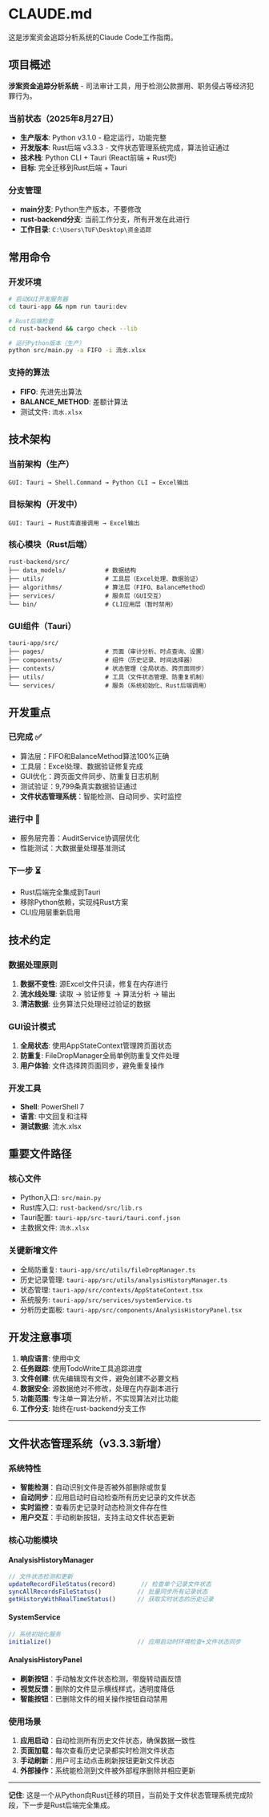 # CLAUDE.md

这是涉案资金追踪分析系统的Claude Code工作指南。

## 项目概述

**涉案资金追踪分析系统** - 司法审计工具，用于检测公款挪用、职务侵占等经济犯罪行为。

### 当前状态（2025年8月27日）
- **生产版本**: Python v3.1.0 - 稳定运行，功能完整
- **开发版本**: Rust后端 v3.3.3 - 文件状态管理系统完成，算法验证通过
- **技术栈**: Python CLI + Tauri (React前端 + Rust壳)
- **目标**: 完全迁移到Rust后端 + Tauri

### 分支管理
- **main分支**: Python生产版本，不要修改
- **rust-backend分支**: 当前工作分支，所有开发在此进行
- **工作目录**: `C:\Users\TUF\Desktop\资金追踪`

## 常用命令

### 开发环境
```bash
# 启动GUI开发服务器
cd tauri-app && npm run tauri:dev

# Rust后端检查
cd rust-backend && cargo check --lib

# 运行Python版本（生产）
python src/main.py -a FIFO -i 流水.xlsx
```

### 支持的算法
- **FIFO**: 先进先出算法
- **BALANCE_METHOD**: 差额计算法
- 测试文件: `流水.xlsx`

## 技术架构

### 当前架构（生产）
```
GUI: Tauri → Shell.Command → Python CLI → Excel输出
```

### 目标架构（开发中）
```
GUI: Tauri → Rust库直接调用 → Excel输出
```

### 核心模块（Rust后端）
```
rust-backend/src/
├── data_models/           # 数据结构
├── utils/                 # 工具层（Excel处理、数据验证）
├── algorithms/            # 算法层（FIFO、BalanceMethod）
├── services/              # 服务层（GUI交互）
└── bin/                   # CLI应用层（暂时禁用）
```

### GUI组件（Tauri）
```
tauri-app/src/
├── pages/                 # 页面（审计分析、时点查询、设置）
├── components/            # 组件（历史记录、时间选择器）
├── contexts/              # 状态管理（全局状态、跨页面同步）
├── utils/                 # 工具（文件状态管理、防重复机制）
└── services/              # 服务（系统初始化、Rust后端调用）
```

## 开发重点

### 已完成 ✅
- 算法层：FIFO和BalanceMethod算法100%正确
- 工具层：Excel处理、数据验证修复完成
- GUI优化：跨页面文件同步、防重复日志机制
- 测试验证：9,799条真实数据验证通过
- **文件状态管理系统**：智能检测、自动同步、实时监控

### 进行中 🔄
- 服务层完善：AuditService协调层优化
- 性能测试：大数据量处理基准测试

### 下一步 ⏳
- Rust后端完全集成到Tauri
- 移除Python依赖，实现纯Rust方案
- CLI应用层重新启用

## 技术约定

### 数据处理原则
1. **数据不变性**: 源Excel文件只读，修复在内存进行
2. **流水线处理**: 读取 → 验证修复 → 算法分析 → 输出
3. **清洁数据**: 业务算法只处理经过验证的数据

### GUI设计模式
1. **全局状态**: 使用AppStateContext管理跨页面状态
2. **防重复**: FileDropManager全局单例防重复文件处理
3. **用户体验**: 文件选择跨页面同步，避免重复操作

### 开发工具
- **Shell**: PowerShell 7
- **语言**: 中文回复和注释
- **测试数据**: 流水.xlsx

## 重要文件路径

### 核心文件
- Python入口: `src/main.py`
- Rust库入口: `rust-backend/src/lib.rs`
- Tauri配置: `tauri-app/src-tauri/tauri.conf.json`
- 主数据文件: `流水.xlsx`

### 关键新增文件
- 全局防重复: `tauri-app/src/utils/fileDropManager.ts`
- 历史记录管理: `tauri-app/src/utils/analysisHistoryManager.ts`
- 状态管理: `tauri-app/src/contexts/AppStateContext.tsx`
- 系统服务: `tauri-app/src/services/systemService.ts`
- 分析历史面板: `tauri-app/src/components/AnalysisHistoryPanel.tsx`

## 开发注意事项

1. **响应语言**: 使用中文
2. **任务跟踪**: 使用TodoWrite工具追踪进度
3. **文件创建**: 优先编辑现有文件，避免创建不必要文档
4. **数据安全**: 源数据绝对不修改，处理在内存副本进行
5. **功能范围**: 专注单一算法分析，不实现算法对比功能
6. **工作分支**: 始终在rust-backend分支工作

---

## 文件状态管理系统（v3.3.3新增）

### 系统特性
- **智能检测**：自动识别文件是否被外部删除或恢复
- **自动同步**：应用启动时自动检查所有历史记录的文件状态
- **实时监控**：查看历史记录时动态检测文件存在性
- **用户交互**：手动刷新按钮，支持主动文件状态更新

### 核心功能模块

#### AnalysisHistoryManager
```typescript
// 文件状态检测和更新
updateRecordFileStatus(record)       // 检查单个记录文件状态
syncAllRecordsFileStatus()          // 批量同步所有记录状态  
getHistoryWithRealTimeStatus()      // 获取实时状态的历史记录
```

#### SystemService  
```typescript
// 系统初始化服务
initialize()                        // 应用启动时环境检查+文件状态同步
```

#### AnalysisHistoryPanel
- **刷新按钮**：手动触发文件状态检测，带旋转动画反馈
- **视觉反馈**：删除的文件显示横线样式，透明度降低
- **智能按钮**：已删除文件的相关操作按钮自动禁用

### 使用场景
1. **应用启动**：自动检测所有历史文件状态，确保数据一致性
2. **页面加载**：每次查看历史记录都实时检测文件状态
3. **手动刷新**：用户可主动点击刷新按钮更新文件状态
4. **外部操作**：系统能检测到文件被外部程序删除并相应更新

---

**记住**: 这是一个从Python向Rust迁移的项目，当前处于文件状态管理系统完成阶段，下一步是Rust后端完全集成。